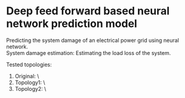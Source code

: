# Deep feed forward based neural network prediction model

Predicting the system damage of an electrical power grid using neural network.\
System damage estimation: Estimating the load loss of the system.

Tested topologies:
1) Original: \
2) Topology1: \
3) Topology2: \







